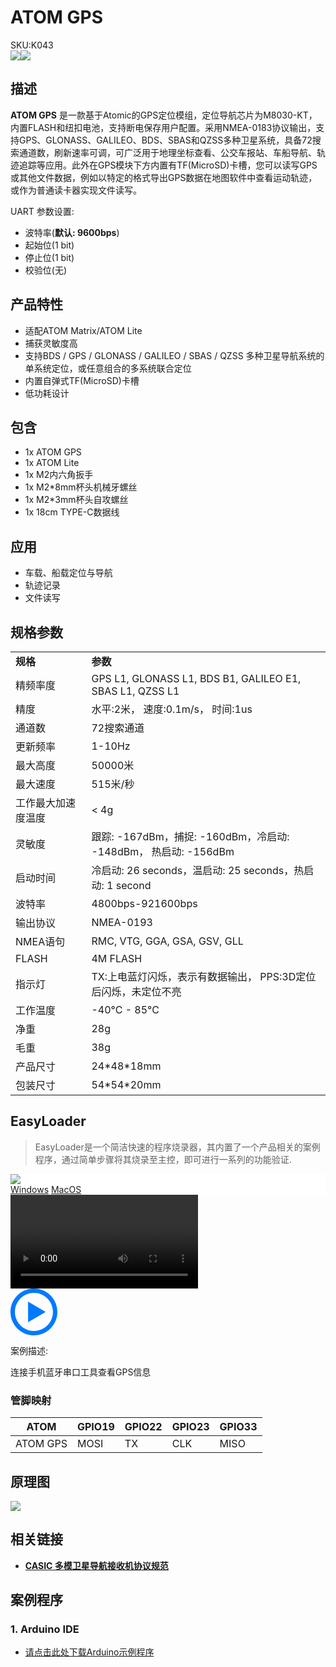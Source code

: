 # ATOM GPS

<div class="badge badge-pill badge-primary product_sku_tag">SKU:K043</div>

<div class="product_pic"><img src="assets/img/product_pics/atom_base/atomicGPS/atomicgps_01.webp" ><img src="assets/img/product_pics/atom_base/atomicGPS/atomicgps_02.webp"></div>

## 描述

**ATOM GPS** 是一款基于Atomic的GPS定位模组，定位导航芯片为M8030-KT，内置FLASH和纽扣电池，支持断电保存用户配置。采用NMEA-0183协议输出，支持GPS、GLONASS、GALILEO、BDS、SBAS和QZSS多种卫星系统，具备72搜索通道数，刷新速率可调，可广泛用于地理坐标查看、公交车报站、车船导航、轨迹追踪等应用。此外在GPS模块下方内置有TF(MicroSD)卡槽，您可以读写GPS或其他文件数据，例如以特定的格式导出GPS数据在地图软件中查看运动轨迹，或作为普通读卡器实现文件读写。

UART 参数设置:
- 波特率(**默认: 9600bps**)
- 起始位(1 bit)
- 停止位(1 bit)
- 校验位(无)

## 产品特性

- 适配ATOM Matrix/ATOM Lite
- 捕获灵敏度高
- 支持BDS / GPS / GLONASS / GALILEO / SBAS / QZSS 多种卫星导航系统的单系统定位，或任意组合的多系统联合定位
- 内置自弹式TF(MicroSD)卡槽
- 低功耗设计

## 包含

- 1x ATOM GPS
- 1x ATOM Lite
- 1x M2内六角扳手
- 1x M2*8mm杯头机械牙螺丝
- 1x M2*3mm杯头自攻螺丝
- 1x 18cm TYPE-C数据线

## 应用

- 车载、船载定位与导航
- 轨迹记录
- 文件读写

## 规格参数

<table>
   <tr style="font-weight:bold">
      <td>规格</td>
      <td>参数</td>
   </tr>
   <tr>
      <td>精频率度</td>
      <td>GPS L1, GLONASS L1, BDS B1, GALILEO E1, SBAS L1, QZSS L1</td>
   </tr>
   <tr>
      <td>精度</td>
      <td>水平:2米， 速度:0.1m/s， 时间:1us</td>
   </tr>
   <tr>
      <td>通道数</td>
      <td>72搜索通道</td>
   </tr>
   <tr>
      <td>更新频率</td>
      <td>1-10Hz</td>
   </tr>
   <tr>
      <td>最大高度</td>
      <td>50000米</td>
   </tr>
   <tr>
      <td>最大速度</td>
      <td>515米/秒</td>
   </tr>
   <tr>
      <td>工作最大加速度温度</td>
      <td> < 4g</td>
   </tr>
   <tr>
      <td>灵敏度</td>
      <td>跟踪: -167dBm，捕捉: -160dBm，冷启动: -148dBm， 热启动: -156dBm</td>
   </tr>
   <tr>
      <td>启动时间</td>
      <td>冷启动: 26 seconds，温启动: 25 seconds，热启动: 1 second</td>
   </tr>
   <tr>
      <td>波特率</td>
      <td>4800bps-921600bps</td>
   </tr>
   <tr>
      <td>输出协议</td>
      <td>NMEA-0193</td>
   </tr>
   <tr>
      <td>NMEA语句</td>
      <td>RMC, VTG, GGA, GSA, GSV, GLL</td>
   </tr>
   <tr>
      <td>FLASH</td>
      <td>4M FLASH</td>
   </tr>
   <tr>
      <td>指示灯</td>
      <td>TX:上电蓝灯闪烁，表示有数据输出， PPS:3D定位后闪烁，未定位不亮</td>
   </tr>
   <tr>
      <td>工作温度</td>
      <td>-40°C - 85°C</td>
   </tr>
   <tr>
      <td>净重</td>
      <td>28g</td>
   </tr>
   <tr>
      <td>毛重</td>
      <td>38g</td>
   </tr>
   <tr>
      <td>产品尺寸</td>
      <td>24*48*18mm</td>
   </tr>
   <tr>
      <td>包装尺寸</td>
      <td>54*54*20mm</td>
   </tr>
</table>


## EasyLoader

>EasyLoader是一个简洁快速的程序烧录器，其内置了一个产品相关的案例程序，通过简单步骤将其烧录至主控，即可进行一系列的功能验证.

<div class="easyloader-box">
    <div style="background-color:white;">
        <div><img src="https://m5stack.oss-cn-shenzhen.aliyuncs.com/image/easyloader_intro.webp"></div>
        <div class="easyloader-btn">
            <a href="https://m5stack.oss-cn-shenzhen.aliyuncs.com/EasyLoader/Windows/ATOM_BASE/EasyLoader_Atomic_GPS.exe">Windows</a>
            <a href="https://m5stack.oss-cn-shenzhen.aliyuncs.com/EasyLoader/MacOS/ATOM_BASE/EasyLoader_AtomicGPS.dmg">MacOS</a>
            <!-- <a>Linux</a>
            <a>MacOS</a> -->
        </div>
    </div>
    <div>
        <video id="example_video" controls>
            <source src="https://m5stack.oss-cn-shenzhen.aliyuncs.com/video/Product_example_video/AtomBase/AtomGPS.mp4" type="video/mp4">
        </video>
        <div class="easyloader-mask">
        <a>
            <svg id="play-btn" t="1583228776634" class="icon" viewBox="0 0 1024 1024" version="1.1" xmlns="http://www.w3.org/2000/svg" p-id="4152" width="75" height="75"><path d="M512 0C229.216 0 0 229.216 0 512s229.216 512 512 512 512-229.216 512-512S794.784 0 512 0z m0 928C282.24 928 96 741.76 96 512S282.24 96 512 96s416 186.24 416 416-186.24 416-416 416zM384 288l384 224-384 224z" p-id="4153" fill="#007aff"></path></svg></a>
            <p>案例描述:</p>
            <p>连接手机蓝牙串口工具查看GPS信息</p>
        </div>
    </div>
</div>

### 管脚映射

<table class="table-1">
      <thead>
         <th>ATOM</th>
         <th>GPIO19</th>
         <th>GPIO22</th>
         <th>GPIO23</th>
         <th>GPIO33</th>
      </thead>
      <tbody>
         <tr>
            <td>ATOM GPS</td>
            <td>MOSI</td>
            <td>TX</td>
            <td>CLK</td>
            <td>MISO</td>
         </tr>
    </tbody>
</table>

## 原理图

<img src="assets/img/product_pics/atom_base/atomicGPS/atomicGPS_sch.webp">

## 相关链接

  - **[CASIC 多模卫星导航接收机协议规范](https://m5stack.oss-cn-shenzhen.aliyuncs.com/resource/docs/datasheet/unit/Multimode_satellite_navigation_receiver_cn.pdf)**

## 案例程序

### 1. Arduino IDE

- [请点击此处下载Arduino示例程序](https://github.com/m5stack/M5-ProductExampleCodes/tree/master/AtomBase/AtomicGPS)

<script>

   var purchase_link = 'https://m5stack.com/collections/m5-atom/products/atom-gps-kit-m8030-kt';

   anchor_search(purchase_link);
   scrollFunc();

</script>
